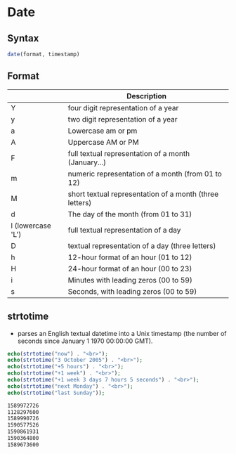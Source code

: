 # Date

## Syntax

```php
date(format, timestamp)
```

## Format

|                   | Description                                             |
| ----------------- | ------------------------------------------------------- |
| Y                 | four digit representation of a year                     |
| y                 | two digit representation of a year                      |
| a                 | Lowercase am or pm                                      |
| A                 | Uppercase AM or PM                                      |
| F                 | full textual representation of a month (January...)     |
| m                 | numeric representation of a month (from 01 to 12)       |
| M                 | short textual representation of a month (three letters) |
| d                 | The day of the month (from 01 to 31)                    |
| l (lowercase 'L') | full textual representation of a day                    |
| D                 | textual representation of a day (three letters)         |
| h                 | 12-hour format of an hour (01 to 12)                    |
| H                 | 24-hour format of an hour (00 to 23)                    |
| i                 | Minutes with leading zeros (00 to 59)                   |
| s                 | Seconds, with leading zeros (00 to 59)                  |

## strtotime

- parses an English textual datetime into a Unix timestamp (the number of seconds since January 1 1970 00:00:00 GMT).

```php
echo(strtotime("now") . "<br>");
echo(strtotime("3 October 2005") . "<br>");
echo(strtotime("+5 hours") . "<br>");
echo(strtotime("+1 week") . "<br>");
echo(strtotime("+1 week 3 days 7 hours 5 seconds") . "<br>");
echo(strtotime("next Monday") . "<br>");
echo(strtotime("last Sunday"));
```

```bash
1589972726
1128297600
1589990726
1590577526
1590861931
1590364800
1589673600
```

